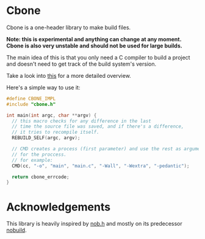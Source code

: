 # Cbone

Cbone is a one-header library to make build files.

**Note: this is experimental and anything can change at any moment.**
**Cbone is also very unstable and should not be used for large builds.**

The main idea of this is that you only need a C compiler to build a project and doesn't need to get
track of the build system's version.

Take a look into [this](examples/README.md) for a more detailed overview.

Here's a simple way to use it:

```c
#define CBONE_IMPL
#include "cbone.h"

int main(int argc, char **argv) {
  // this macro checks for any difference in the last
  // time the source file was saved, and if there's a difference,
  // it tries to recompile itself.
  REBUILD_SELF(argc, argv);

  // CMD creates a process (first parameter) and use the rest as arguments
  // for the proccess.
  // for example:
  CMD(cc, "-o", "main", "main.c", "-Wall", "-Wextra", "-pedantic");

  return cbone_errcode;
}
```

# Acknowledgements

This library is heavily inspired by [nob.h](https://github.com/tsoding/nob.h) and mostly on its predecessor [nobuild](https://github.com/tsoding/nobuild).